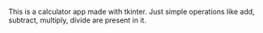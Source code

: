 This is a calculator app made with tkinter.
Just simple operations like add, subtract, multiply, divide are present in it.
